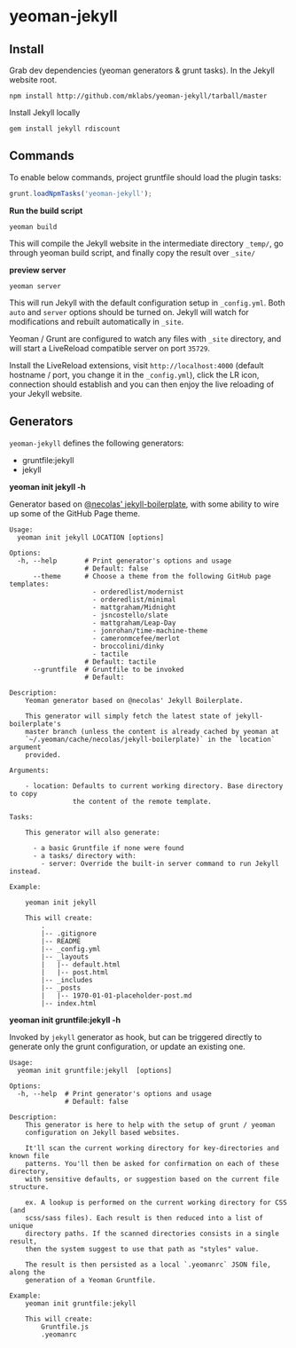 yeoman-jekyll
=============

Install
-------

Grab dev dependencies (yeoman generators & grunt tasks). In the Jekyll website root.

    npm install http://github.com/mklabs/yeoman-jekyll/tarball/master

Install Jekyll locally

    gem install jekyll rdiscount

Commands
--------

To enable below commands, project gruntfile should load the plugin tasks:

```js
grunt.loadNpmTasks('yeoman-jekyll');
```

**Run the build script**

    yeoman build

This will compile the Jekyll website in the intermediate directory `_temp/`, go
through yeoman build script, and finally copy the result over `_site/`


**preview server**

    yeoman server

This will run Jekyll with the default configuration setup in `_config.yml`.
Both `auto` and `server` options should be turned on. Jekyll will watch for
modifications and rebuilt automatically in `_site`.

Yeoman / Grunt are configured to watch any files with `_site` directory, and
will start a LiveReload compatible server on port `35729`.

Install the LiveReload extensions, visit `http://localhost:4000` (default
hostname / port, you change it in the `_config.yml`), click the
LR icon, connection should establish and you can then enjoy the live reloading
of your Jekyll website.

Generators
----------

`yeoman-jekyll` defines the following generators:

- gruntfile:jekyll
- jekyll

**yeoman init jekyll -h**

Generator based on [@necolas'
jekyll-boilerplate](https://github.com/necolas/jekyll-boilerplate), with some
ability to wire up some of the GitHub Page theme.

    Usage:
      yeoman init jekyll LOCATION [options]

    Options:
      -h, --help       # Print generator's options and usage
                       # Default: false
          --theme      # Choose a theme from the following GitHub page templates:
                         - orderedlist/modernist
                         - orderedlist/minimal
                         - mattgraham/Midnight
                         - jsncostello/slate
                         - mattgraham/Leap-Day
                         - jonrohan/time-machine-theme
                         - cameronmcefee/merlot
                         - broccolini/dinky
                         - tactile
                       # Default: tactile
          --gruntfile  # Gruntfile to be invoked
                       # Default:

    Description:
        Yeoman generator based on @necolas' Jekyll Boilerplate.

        This generator will simply fetch the latest state of jekyll-boilerplate's
        master branch (unless the content is already cached by yeoman at
        `~/.yeoman/cache/necolas/jekyll-boilerplate)` in the `location` argument
        provided.

    Arguments:

        - location: Defaults to current working directory. Base directory to copy
                    the content of the remote template.

    Tasks:

        This generator will also generate:

          - a basic Gruntfile if none were found
          - a tasks/ directory with:
            - server: Override the built-in server command to run Jekyll instead.

    Example:

        yeoman init jekyll

        This will create:
            .
            |-- .gitignore
            |-- README
            |-- _config.yml
            |-- _layouts
            |   |-- default.html
            |   |-- post.html
            |-- _includes
            |-- _posts
            |   |-- 1970-01-01-placeholder-post.md
            |-- index.html

**yeoman init gruntfile:jekyll -h**

Invoked by `jekyll` generator as hook, but can be triggered directly to
generate only the grunt configuration, or update an existing one.

    Usage:
      yeoman init gruntfile:jekyll  [options]

    Options:
      -h, --help  # Print generator's options and usage
                  # Default: false

    Description:
        This generator is here to help with the setup of grunt / yeoman
        configuration on Jekyll based websites.

        It'll scan the current working directory for key-directories and known file
        patterns. You'll then be asked for confirmation on each of these directory,
        with sensitive defaults, or suggestion based on the current file structure.

        ex. A lookup is performed on the current working directory for CSS (and
        scss/sass files). Each result is then reduced into a list of unique
        directory paths. If the scanned directories consists in a single result,
        then the system suggest to use that path as "styles" value.

        The result is then persisted as a local `.yeomanrc` JSON file, along the
        generation of a Yeoman Gruntfile.

    Example:
        yeoman init gruntfile:jekyll

        This will create:
            Gruntfile.js
            .yeomanrc


